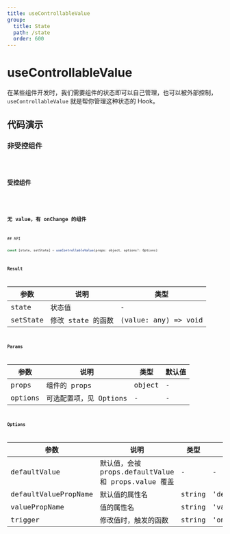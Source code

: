 ```yaml
---
title: useControllableValue
group:
  title: State
  path: /state
  order: 600
---
```


# useControllableValue

在某些组件开发时，我们需要组件的状态即可以自己管理，也可以被外部控制，`useControllableValue` 就是帮你管理这种状态的 Hook。

## 代码演示

### 非受控组件

<code src="./demo/demo1.tsx" />

### 受控组件

<code src="./demo/demo2.tsx" />

### 无 value，有 onChange 的组件

<code src="./demo/demo3.tsx" />
## API

```javascript
const [state, setState] = useControllableValue(props: object, options?: Options)
```

### Result

| 参数     | 说明              | 类型                 |
|----------|-------------------|----------------------|
| state    | 状态值            | -                    |
| setState | 修改 state 的函数 | (value: any) => void |

### Params

| 参数    | 说明                   | 类型   | 默认值 |
|---------|------------------------|--------|--------|
| props   | 组件的 props           | object | -      |
| options | 可选配置项，见 Options | -      | -      |


### Options

| 参数                 | 说明                                                | 类型   | 默认值         |
|----------------------|-----------------------------------------------------|--------|----------------|
| defaultValue         | 默认值，会被 props.defaultValue 和 props.value 覆盖 | -      | -              |
| defaultValuePropName | 默认值的属性名                                      | string | 'defaultValue' |
| valuePropName        | 值的属性名                                          | string | 'value'        |
| trigger              | 修改值时，触发的函数                                | string | 'onChange'     |